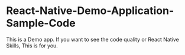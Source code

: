 # React-Native-Demo-Application-Sample-Code
This is a Demo app. If you want to see the code quality or React Native Skills, This is for you. 
